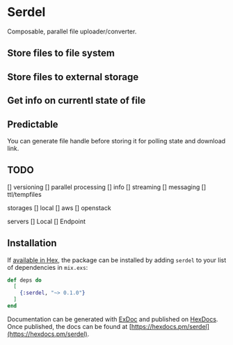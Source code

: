 # Serdel

Composable, parallel file uploader/converter.

## Store files to file system

## Store files to external storage

## Get info on currentl state of file

## Predictable

You can generate file handle before storing it for polling state and download link.

## TODO

[] versioning
[] parallel processing
[] info
[] streaming
[] messaging
[] ttl/tempfiles

storages
[] local
[] aws
[] openstack

servers
[] Local
[] Endpoint

## Installation

If [available in Hex](https://hex.pm/docs/publish), the package can be installed
by adding `serdel` to your list of dependencies in `mix.exs`:

```elixir
def deps do
  [
    {:serdel, "~> 0.1.0"}
  ]
end
```

Documentation can be generated with [ExDoc](https://github.com/elixir-lang/ex_doc)
and published on [HexDocs](https://hexdocs.pm). Once published, the docs can
be found at [https://hexdocs.pm/serdel](https://hexdocs.pm/serdel).


